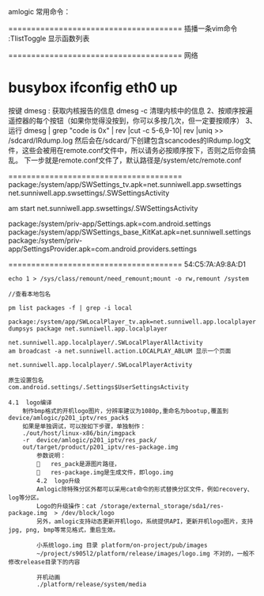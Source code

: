 amlogic 常用命令：

======================================
插播一条vim命令             :TlistToggle 显示函数列表

======================================
网络 

busybox ifconfig eth0 up
=======================================
按键
dmesg :    获取内核报告的信息
dmesg -c  清理内核中的信息
2、按顺序按遍遥控器的每个按钮（如果你觉得没按到，你可以多按几次，但一定要按顺序）
3、运行 dmesg | grep "code is 0x" | rev |cut -c 5-6,9-10| rev |uniq >> /sdcard/IRdump.log
然后会在/sdcard/下创建包含scancodes的IRdump.log文件，这些会被用在remote.conf文件中，所以请务必按顺序按下，否则之后你会搞乱。
下一步就是remote.conf文件了，默认路径是/system/etc/remote.conf


======================================
package:/system/app/SWSettings_tv.apk=net.sunniwell.app.swsettings
net.sunniwell.app.swsettings/.SWSettingsActivity

am start net.sunniwell.app.swsettings/.SWSettingsActivity

package:/system/priv-app/Settings.apk=com.android.settings
package:/system/app/SWSettings_base_KitKat.apk=net.sunniwell.settings
package:/system/priv-app/SettingsProvider.apk=com.android.providers.settings

======================================
54:C5:7A:A9:8A:D1

    echo 1 > /sys/class/remount/need_remount;mount -o rw,remount /system

    //查看本地包名

    pm list packages -f | grep -i local

    package:/system/app/SWLocalPlayer_tv.apk=net.sunniwell.app.localplayer
    dumpsys package net.sunniwell.app.localplayer

    net.sunniwell.app.localplayer/.SWLocalPlayerAllActivity
    am broadcast -a net.sunniwell.action.LOCALPLAY_ABLUM 显示一个页面

    net.sunniwell.app.localplayer/.SWLocalPlayerActivity

    原生设置包名
    com.android.settings/.Settings$UserSettingsActivity 

    4.1  logo编译
        制作bmp格式的开机logo图片，分辨率建议为1080p,重命名为bootup,覆盖到device/amlogic/p201_iptv/res_pack$
        如果是单独调试，可以按如下步骤，单独制作：
        ./out/host/linux-x86/bin/imgpack
        -r  device/amlogic/p201_iptv/res_pack/ 
        out/target/product/p201_iptv/res-package.img
            参数说明：
               res_pack是源图片路径，
               res-package.img是生成文件，即logo.img 
            4.2  logo升级
            Amlogic除特殊分区外都可以采用cat命令的形式替换分区文件，例如recovery、log等分区。
            Logo的升级操作：cat /storage/external_storage/sda1/res-package.img  > /dev/block/logo
            另外，amlogic支持动态更新开机logo，系统提供API，更新开机logo图片，支持jpg, png, bmp等常见格式，重启生效。 

            小系统logo.img 目录 platform/on-project/pub/images
            ~/project/s905l2/platform/release/images/logo.img 不对的，一般不修改release目录下的内容

            开机动画
            ./platform/release/system/media
